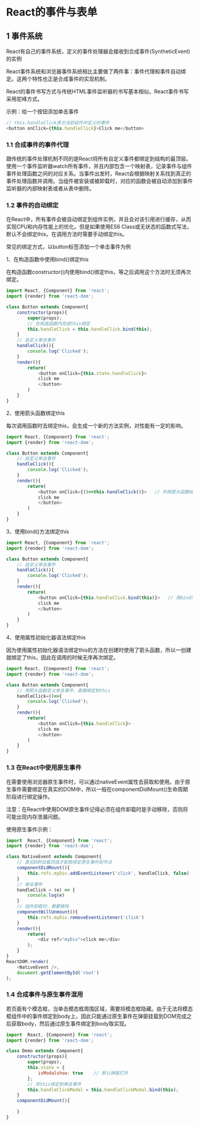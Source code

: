 # React的事件与表单

## 1 事件系统

React有自己的事件系统，定义的事件处理器会接收到合成事件(SyntheticEvent)的实例

React事件系统和浏览器事件系统相比主要做了两件事：事件代理和事件自动绑定。这两个特性也正是合成事件的实现机制。

React的事件书写方式与传统HTML事件监听器的书写基本相似。React事件书写采用驼峰方式。

示例：给一个按钮添加单击事件

```js
// this.handleClick表示当前组件中定义的事件
<button onClick={this.handleClick}>Click me</button>
```

### 1.1 合成事件的事件代理

跟传统的事件处理机制不同的是React将所有自定义事件都绑定到结构的最顶层。使用一个事件监听器watch所有事件，并且内部包含一个映射表，记录事件与组件事件处理函数之间的对应关系。当事件出发时，React会根据映射关系找到真正的事件处理函数并调用。当组件被安装或被卸载时，对应的函数会被自动添加到事件监听器的内部映射表或者从表中删除。

### 1.2 事件的自动绑定

在React中，所有事件会被自动绑定到组件实例，并且会对该引用进行缓存，从而实现CPU和内存性能上的优化。但是如果使用ES6 Class或无状态的函数式写法，默认不会绑定this。在调用方法时需要手动绑定this。

常见的绑定方式，以button标签添加一个单击事件为例

1、在构造函数中使用bind()绑定this

在构造函数constructor()内使用bind()绑定this，等之后调用这个方法时无须再次绑定。

```js
import React, {Component} from 'react';
import {render} from 'react-dom';

class Button extends Component{
    constructor(props){
        super(props);
        // 在构造函数内完成this绑定
        this.handleClick = this.handleClick.bind(this);
    }
    // 自定义单击事件
    handleClick(){
        console.log('Clicked');
    }
    render(){
        return(
            <button onClick={this.state.handleClick}>
            click me
            </button>
        )
    }
}
```

2、使用箭头函数绑定this

每次调用函数时去绑定this，会生成一个新的方法实例，对性能有一定的影响。

```js
import React, {Component} from 'react';
import {render} from 'react-dom';

class Button extends Component{
    // 自定义单击事件
    handleClick(){
        console.log('Clicked');
    }
    render(){
        return(
            <button onClick={()=>this.handleClick()}>   // 利用箭头函数绑定
            click me
            </button>
        )
    }
}
```

3、使用bind()方法绑定this

```js
import React, {Component} from 'react';
import {render} from 'react-dom';

class Button extends Component{
    // 自定义单击事件
    handleClick(){
        console.log('Clicked');
    }
    render(){
        return(
            <button onClick={this.handleClick.bind(this)}>   // 用bind()方法绑定
            click me
            </button>
        )
    }
}
```

4、使用属性初始化器语法绑定this

因为使用属性初始化器语法绑定this的方法在创建时使用了箭头函数，所以一创建就绑定了this，因此在调用的时候无序再次绑定。

```js
import React, {Component} from 'react';
import {render} from 'react-dom';

class Button extends Component{
    // 用箭头函数定义单击事件，直接绑定到this
    handleClick=()=>{
        console.log('Clicked');
    }
    render(){
        return(
            <button onClick={this.handleClick}>
            click me
            </button>
        )
    }
}
```

### 1.3 在React中使用原生事件

在需要使用浏览器原生事件时，可以通过nativeEvent属性去获取和使用。由于原生事件需要绑定在真实的DOM中，所以一般在componentDidMount()生命周期阶段进行绑定操作。

注意：在React中使用DOM原生事件记得必须在组件卸载时是手动移除，否则将可能出现内存泄漏问题。

使用原生事件示例：

```js
import  React, {Component} from 'react';
import {render} from 'react-dom';

class NativeEvent extends Component{
    // 真实DOM加载完成才能取绑定原生事件到节点
    componentDidMount(){
        this.refs.myDiv.addEventListener('click', handleClick, false)
    }
    // 单击事件
    handleClick = (e) => {
        console.log(e)
    }
    // 组件卸载时，需要移除
    componentWillUnmount(){
        this.refs.myDiv.removeEventListener('click')
    }
    render(){
        return(
            <div ref="myDiv">click me</div>
        );
    }
}
ReactDOM.render(
    <NativeEvent />,
    document.getElementById('root')
);
```

### 1.4 合成事件与原生事件混用

若页面有个模态框，当单击模态框周围区域，需要将模态框隐藏。由于无法将模态框组件中的事件绑定到body上，因此只能通过原生事件在弹窗挂载到DOM完成之后获取body，然后通过原生事件绑定到body取实现。

```js
import  React, {Component} from 'react';
import {render} from 'react-dom';

class Demo extends Component{
    constructor(props){
        super(props);
        this.state = {
            isModalshow: true    // 默认弹窗打开
        };
        // 将this绑定到单击事件
        this.handleClickModal = this.handleClickModal.bind(this);
    }
    componentDidMount(){
        
    }
}
```
